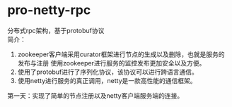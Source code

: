 # pro-netty-rpc
分布式rpc架构，基于protobuf协议  
简介：  
1. zookeeper客户端采用curator框架进行节点的生成以及删除，也就是服务的发布与注册
使用zookeeper进行服务的监控发布更加安全以及方便。  
2. 使用了protobuf进行了序列化协议，该协议可以进行跨语言通信。  
3. 使用netty进行服务的真正调用，netty是一款高性能的通信框架。  

第一天：实现了简单的节点注册以及netty客户端服务端的连接。
